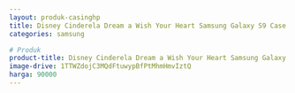 ```yaml
---
layout: produk-casinghp
title: Disney Cinderela Dream a Wish Your Heart Samsung Galaxy S9 Case
categories: samsung

# Produk
product-title: Disney Cinderela Dream a Wish Your Heart Samsung Galaxy S9 Case
image-drive: 1TTWZdojC3MQdFtuwypBfPtMhmHmvIztQ
harga: 90000
---
```

